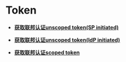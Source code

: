 # Token<a name="zh-cn_topic_0057845565"></a>

-   **[获取联邦认证unscoped token\(SP initiated\)](获取联邦认证unscoped-token(SP-initiated).md)**  

-   **[获取联邦认证unscoped token\(IdP initiated\)](获取联邦认证unscoped-token(IdP-initiated).md)**  

-   **[获取联邦认证scoped token](获取联邦认证scoped-token.md)**  


